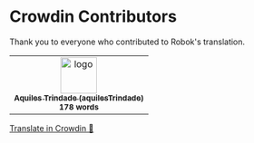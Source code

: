 # Crowdin Contributors

Thank you to everyone who contributed to Robok's translation.

<!-- CROWDIN-CONTRIBUTORS-START -->
<table>
  <tbody>
    <tr>
      <td align="center" valign="top">
        <a href="https://crowdin.com/profile/aquilesTrindade"><img alt="logo" style="width: 64px" src="https://crowdin-static.downloads.crowdin.com/avatar/16376044/medium/c477971960e9f7087c39198f2fb36cdb.jpeg" />
          <br />
          <sub><b>Aquiles Trindade (aquilesTrindade)</b></sub></a>
        <br />
        <sub><b>178 words</b></sub>
      </td>
    </tr>
  </tbody>
</table><a href="https://crowdin.com/project/robokide" target="_blank">Translate in Crowdin 🚀</a>
<!-- CROWDIN-CONTRIBUTORS-END -->
